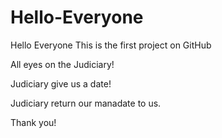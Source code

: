 # Hello-Everyone
Hello Everyone
This is the first project on GitHub 

All eyes on the Judiciary!

Judiciary give us a date!

Judiciary return our manadate to us.

Thank you!
